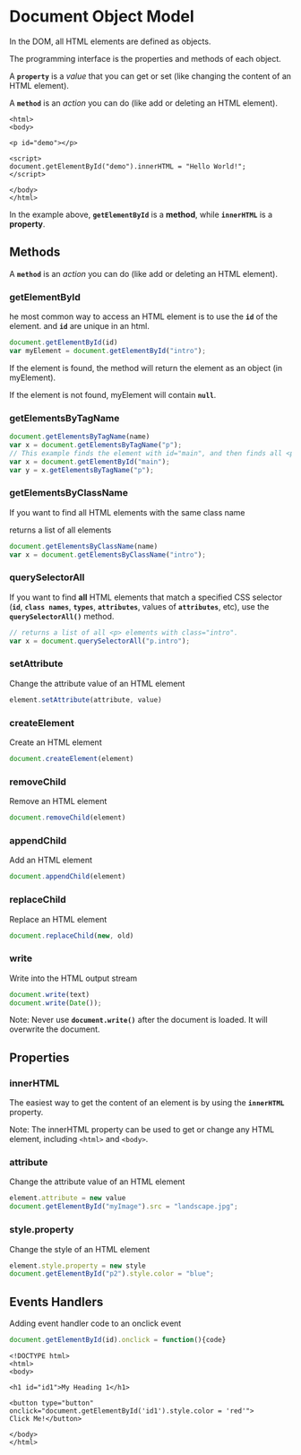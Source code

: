 # Document Object Model

In the DOM, all HTML elements are defined as objects.

The programming interface is the properties and methods of each object.

A **`property`** is a _value_ that you can get or set \(like changing the content of an HTML element\).

A **`method`** is an _action_ you can do \(like add or deleting an HTML element\).

```markup
<html>
<body>

<p id="demo"></p>

<script>
document.getElementById("demo").innerHTML = "Hello World!";
</script>

</body>
</html>
```

In the example above, **`getElementById`** is a **method**, while **`innerHTML`** is a **property**.

## Methods

A **`method`** is an _action_ you can do \(like add or deleting an HTML element\).

### getElementById

he most common way to access an HTML element is to use the **`id`** of the element. and **`id`** are unique in an html.

```javascript
document.getElementById(id)
var myElement = document.getElementById("intro");
```

If the element is found, the method will return the element as an object \(in myElement\).

If the element is not found, myElement will contain **`null`**.

### getElementsByTagName

```javascript
document.getElementsByTagName(name)
var x = document.getElementsByTagName("p");
// This example finds the element with id="main", and then finds all <p> elements inside "main":
var x = document.getElementById("main");
var y = x.getElementsByTagName("p");
```

### getElementsByClassName

If you want to find all HTML elements with the same class name

returns a list of all elements

```javascript
document.getElementsByClassName(name)
var x = document.getElementsByClassName("intro");
```

### querySelectorAll

If you want to find **all** HTML elements that match a specified CSS selector \(**`id`**, **`class names`**, **`types`**, **`attributes`**, values of **`attributes`**, etc\), use the **`querySelectorAll()`** method.

```javascript
// returns a list of all <p> elements with class="intro".
var x = document.querySelectorAll("p.intro");
```

### setAttribute

Change the attribute value of an HTML element

```javascript
element.setAttribute(attribute, value)
```

### createElement

Create an HTML element

```javascript
document.createElement(element)
```

### removeChild

Remove an HTML element

```javascript
document.removeChild(element)
```

### appendChild

Add an HTML element

```javascript
document.appendChild(element)
```

### replaceChild

Replace an HTML element

```javascript
document.replaceChild(new, old)
```

### write

Write into the HTML output stream

```javascript
document.write(text)
document.write(Date());
```

Note: Never use **`document.write()`** after the document is loaded. It will overwrite the document.

## Properties

### innerHTML

The easiest way to get the content of an element is by using the **`innerHTML`** property.

Note: The innerHTML property can be used to get or change any HTML element, including `<html>` and `<body>`.

### attribute

Change the attribute value of an HTML element

```javascript
element.attribute = new value
document.getElementById("myImage").src = "landscape.jpg";
```

### style.property

Change the style of an HTML element

```javascript
element.style.property = new style
document.getElementById("p2").style.color = "blue";
```

## Events Handlers

Adding event handler code to an onclick event

```javascript
document.getElementById(id).onclick = function(){code}
```

```markup
<!DOCTYPE html>
<html>
<body>

<h1 id="id1">My Heading 1</h1>

<button type="button"
onclick="document.getElementById('id1').style.color = 'red'">
Click Me!</button>

</body>
</html>
```

